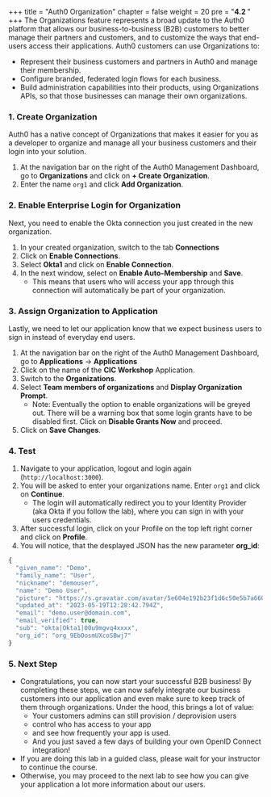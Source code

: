 +++
title = "Auth0 Organization"
chapter = false
weight = 20
pre = "<b>4.2 </b>"
+++
The Organizations feature represents a broad update to the Auth0 platform that allows our business-to-business (B2B) customers to better manage their partners and customers, and to customize the ways that end-users access their applications. Auth0 customers can use Organizations to:

- Represent their business customers and partners in Auth0 and manage their membership.
- Configure branded, federated login flows for each business.
- Build administration capabilities into their products, using Organizations APIs, so that those businesses can manage their own organizations.

### 1. Create Organization
Auth0 has a native concept of Organizations that makes it easier for you as a developer to organize and manage all your business customers and their login into your solution.

1. At the navigation bar on the right of the Auth0 Management Dashboard, go to **Organizations** and click on **+ Create Organization**.
2. Enter the name `org1` and click **Add Organization**.

### 2. Enable Enterprise Login for Organization
Next, you need to enable the Okta connection you just created in the new organization.

1. In your created organization, switch to the tab **Connections**
2. Click on **Enable Connections**.
3. Select **Okta1** and click on **Enable Connection**.
4. In the next window, select on **Enable Auto-Membership** and **Save**.
    - This means that users who will access your app through this connection will automatically be part of your organization.

### 3. Assign Organization to Application
Lastly, we need to let our application know that we expect business users to sign in instead of everyday end users.

1. At the navigation bar on the right of the Auth0 Management Dashboard, go to **Applications** -> **Applications**
2. Click on the name of the **CIC Workshop** Application.
3. Switch to the **Organizations**.
4. Select **Team members of organizations** and **Display Organization Prompt**.
    - Note: Eventually the option to enable organizations will be greyed out. There will be a warning box that some login grants have to be disabled first. Click on **Disable Grants Now** and proceed.
5. Click on **Save Changes**.

### 4. Test

1. Navigate to your application, logout and login again (`http://localhost:3000`). 
2. You will be asked to enter your organizations name. Enter `org1` and click on **Continue**.
    - The login will automatically redirect you to your Identity Provider (aka Okta if you follow the lab), where you can sign in with your users credentials.
3. After successful login, click on your Profile on the top left right corner and click on **Profile**.
4. You will notice, that the desplayed JSON has the new parameter **org_id**:

```js #10
{
  "given_name": "Demo",
  "family_name": "User",
  "nickname": "demouser",
  "name": "Demo User",
  "picture": "https://s.gravatar.com/avatar/5e604e192b23f1d6c50e5b7a660d429d?s=480&r=pg&d=https%3A%2F%2Fcdn.auth0.com%2Favatars%2Ftl.png",
  "updated_at": "2023-05-19T12:28:42.794Z",
  "email": "demo.user@domain.com",
  "email_verified": true,
  "sub": "okta|Okta1|00u9mgvq4xxxx",
  "org_id": "org_9EbOosmUXcoSBwj7"
}
```

### 5. Next Step
- Congratulations, you can now start your successful B2B business! By completing these steps, we can now safely integrate our business customers into our application and even make sure to keep track of them through organizations. Under the hood, this brings a lot of value:
    - Your customers admins can still provision / deprovision users
    - control who has access to your app
    - and see how frequently your app is used.
    - And you just saved a few days of building your own OpenID Connect integration!
- If you are doing this lab in a guided class, please wait for your instructor to continue the course.
- Otherwise, you may proceed to the next lab to see how you can give your application a lot more information about our users.